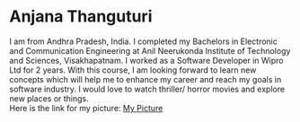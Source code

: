 # Anjana Thanguturi
I am from Andhra Pradesh, India. I completed my Bachelors in Electronic and Communication Engineering at Anil Neerukonda Institute of Technology and Sciences, Visakhapatnam. I worked as a Software Developer in Wipro Ltd for 2 years. With this course, I am looking forward to learn new concepts which will help me to enhance my career and reach my goals in software industry. I would love to watch thriller/ horror movies and explore new places or things.<br>
Here is the link for my picture: [My Picture](Anjana.jpeg) 